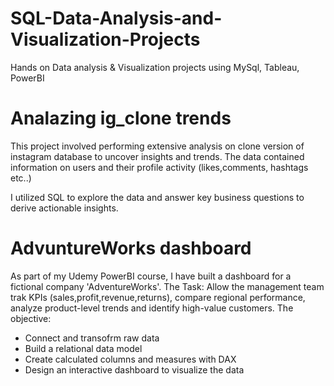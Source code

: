 # SQL-Data-Analysis-and-Visualization-Projects
Hands on Data analysis &amp; Visualization projects using MySql, Tableau, PowerBI

# Analazing ig_clone trends
This project involved performing extensive analysis on clone version of instagram  database to uncover insights and trends.
The data contained information on users and their profile activity (likes,comments, hashtags etc..)

I utilized SQL to explore the data and answer key business questions to derive actionable insights.

# AdvuntureWorks dashboard
As part of my Udemy PowerBI course, I have built a dashboard for a fictional company 'AdventureWorks'.
The Task:
Allow the management team trak KPIs (sales,profit,revenue,returns), compare regional performance, analyze product-level trends and identify high-value customers.
The objective:
- Connect and transofrm raw data
- Build a relational data model
- Create calculated columns and measures with DAX
- Design an interactive dashboard to visualize the data
